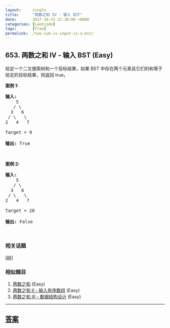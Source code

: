 ```yaml
---
layout:     single
title:      "两数之和 IV - 输入 BST"
date:       2017-10-15 21:30:00 +0800
categories: [Leetcode]
tags:       [Tree]
permalink:  /two-sum-iv-input-is-a-bst/
---
```


## 653. 两数之和 IV - 输入 BST (Easy)

<p>给定一个二叉搜索树和一个目标结果，如果 BST 中存在两个元素且它们的和等于给定的目标结果，则返回 true。</p>

<p><strong>案例 1:</strong></p>

<pre>
<strong>输入:</strong> 
    5
   / \
  3   6
 / \   \
2   4   7

Target = 9

<strong>输出:</strong> True
</pre>

<p>&nbsp;</p>

<p><strong>案例 2:</strong></p>

<pre>
<strong>输入:</strong> 
    5
   / \
  3   6
 / \   \
2   4   7

Target = 28

<strong>输出:</strong> False
</pre>

<p>&nbsp;</p>

### 相关话题
  [[树](https://github.com/openset/leetcode/tree/master/tag/tree/README.md)]

### 相似题目
  1. [两数之和](/two-sum) (Easy)
  1. [两数之和 II - 输入有序数组](/two-sum-ii-input-array-is-sorted) (Easy)
  1. [两数之和 III - 数据结构设计](/two-sum-iii-data-structure-design) (Easy)

---

## [答案](https://github.com/openset/leetcode/tree/master/problems/two-sum-iv-input-is-a-bst)
